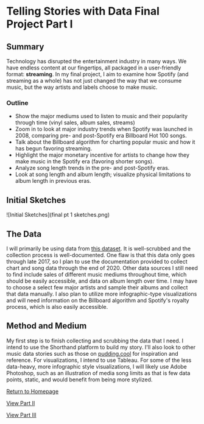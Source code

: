 # Telling Stories with Data Final Project Part I

## Summary 
Technology has disrupted the entertainment industry in many ways. We have endless content at our fingertips, all packaged in a user-friendly format: **streaming**. In my final project, I aim to examine how Spotify (and streaming as a whole) has not just changed the way that we consume music, but the way artists and labels choose to make music. 

### Outline
* Show the major mediums used to listen to music and their popularity through time (vinyl sales, album sales, streams) 
* Zoom in to look at major industry trends when Spotify was launched in 2008, comparing pre- and post-Spotify era Billboard Hot 100 songs. 
* Talk about the Billboard algorithm for charting popular music and how it has begun favoring streaming. 
* Highlight the major monetary incentive for artists to change how they make music in the Spotify era (favoring shorter songs).
* Analyze song length trends in the pre- and post-Spotify eras.
* Look at song length and album length; visualize physical limitations to album length in previous eras.

## Initial Sketches
![Initial Sketches](final pt 1 sketches.png)

## The Data
I will primarily be using data from [this dataset](https://github.com/taubergm/Billboard-Spotify-Lyrics-Music-analysis). It is well-scrubbed and the collection process is well-documented. One flaw is that this data only goes through late 2017, so I plan to use the documentation provided to collect chart and song data through the end of 2020. Other data sources I still need to find include sales of different music mediums throughout time, which should be easily accessible, and data on album length over time. I may have to choose a select few major artists and sample their albums and collect that data manually. I also plan to utilize more infographic-type visualizations and will need information on the Billboard algorithm and Spotify's royalty process, which is also easily accessible. 

## Method and Medium
My first step is to finish collecting and scrubbing the data that I need. I intend to use the Shorthand platform to build my story. I'll also look to other music data stories such as those on [pudding.cool](https://pudding.cool) for inspiration and reference. For visualizations, I intend to use Tableau. For some of the less data-heavy, more infographic style visualizations, I will likely use Adobe Photoshop, such as an illustration of media song limits as that is few data points, static, and would benefit from being more stylized. 

[Return to Homepage](/README.md)

[View Part II](/kmanlovefinalptII.md) 

[View Part III](/kmanlovefinalptIII.md)


